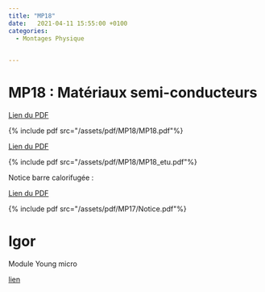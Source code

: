 ```yaml
---
title: "MP18"
date:   2021-04-11 15:55:00 +0100
categories:
  - Montages Physique

  
---
```


# MP18 : Matériaux semi-conducteurs

[Lien du PDF](/assets/pdf/MP18/MP18.pdf)

{% include pdf src="/assets/pdf/MP18/MP18.pdf"%}

[Lien du PDF](/assets/pdf/MP18/MP18_etu.pdf)

{% include pdf src="/assets/pdf/MP18/MP18_etu.pdf"%}

Notice barre calorifugée :

[Lien du PDF](/assets/pdf/MP17/Notice.pdf)

{% include pdf src="/assets/pdf/MP17/Notice.pdf"%}


# Igor 

Module Young micro 

<a href="/assets/pdf/MP13/ModuleYoung.pxp" download>lien</a>
